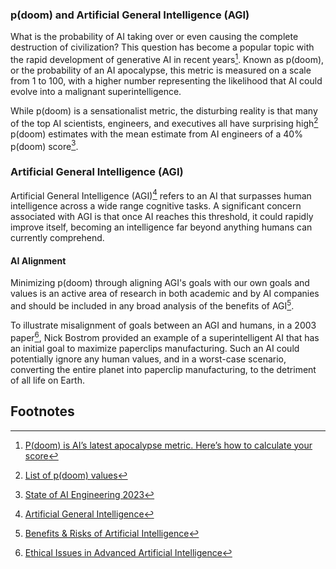 ### p(doom) and Artificial General Intelligence (AGI)
What is the probability of AI taking over or even causing the complete destruction of 
civilization? This question has become a popular topic with the rapid development of generative
AI in recent years[^FAST]. Known as p(doom), or the probability of an AI
apocalypse, this metric is measured on a scale from 1 to 100, with a higher number representing 
the likelihood that AI could evolve into a malignant superintelligence. 

While p(doom) is a sensationalist metric, the disturbing reality is
that many of the top AI scientists, engineers, and executives all have surprising 
high[^PAUSEAI] p(doom) estimates with the mean estimate from AI engineers
of a 40% p(doom) score[^ENGINEERS_SURVEY]. 


### Artificial General Intelligence (AGI)
Artificial General Intelligence (AGI)[^AGI] refers to an AI that surpasses human intelligence 
across a wide range cognitive tasks. A significant concern associated with AGI is that once AI reaches
this threshold, it could rapidly improve itself, becoming an intelligence far beyond anything 
humans can currently comprehend.

#### AI Alignment
Minimizing p(doom) through aligning AGI's goals with our own goals and values is an active area
of research in both academic and by AI companies and should be included in any broad analysis of
the benefits of AGI[^BENEFIT_RISK].

To illustrate misalignment of goals between an AGI and humans, in a 2003 paper[^BOSTROM], Nick Bostrom 
provided an example of a superintelligent AI that has an initial goal to maximize paperclips 
manufacturing. Such an AI could potentially ignore any human values, and in a worst-case scenario,
converting the entire planet into paperclip manufacturing, to the detriment of all life on Earth.

 
## Footnotes
[^FAST]: [P(doom) is AI’s latest apocalypse metric. Here’s how to calculate your score](https://www.fastcompany.com/90994526/pdoom-explained-how-to-calculate-your-score-on-ai-apocalypse-metric)
[^PAUSEAI]: [List of p(doom) values](https://pauseai.info/pdoom)
[^ENGINEERS_SURVEY]: [State of AI Engineering 2023](https://elemental-croissant-32a.notion.site/State-of-AI-Engineering-2023-20c09dc1767f45988ee1f479b4a84135#694f89e86f9148cb855220ec05e9c631)
[^AGI]: [Artificial General Intelligence](https://en.wikipedia.org/wiki/Artificial_general_intelligence)
[^BOSTROM]: [Ethical Issues in Advanced Artificial Intelligence](https://nickbostrom.com/ethics/ai)
[^BENEFIT_RISK]: [Benefits & Risks of Artificial Intelligence](https://futureoflife.org/ai/benefits-risks-of-artificial-intelligence/)

